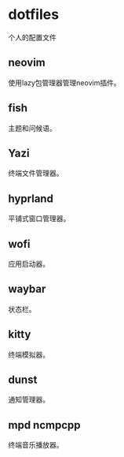 # dotfiles
个人的配置文件
## neovim
使用lazy包管理器管理neovim插件。
## fish
主题和问候语。
## Yazi
终端文件管理器。
## hyprland
平铺式窗口管理器。
## wofi
应用启动器。
## waybar
状态栏。
## kitty
终端模拟器。
## dunst
通知管理器。
## mpd ncmpcpp
终端音乐播放器。